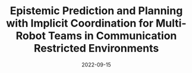 ---
title: "Epistemic Prediction and Planning with Implicit Coordination for Multi-Robot Teams in Communication Restricted Environments"
collection: publications
detail: "disabled"
# permalink: /publication/SCM-IROS2021
# excerpt: 'This paper is about the number 2. The number 3 is left for future work.'
date: 2022-09-15
#venue: '2021 IEEE/RSJ International Conference on Intelligent Robots and Systems (IROS)'
#paperurl: '/files/pdf/publications/A_Conformal_Mapping-based_Framework_for_Robot-to-Robot_and_Sim-to-Real_Transfer_Learning.pdf'
#link: 'https://ieeexplore.ieee.org/abstract/document/9636682'
citation: 'Lauren Bramblett, <strong>Shijie Gao </strong> and Nicola Bezzo, 2022, September.  <strong>  <front  style="color:#F88E2D"> <i class="fa fa-hourglass-half" aria-hidden="true" title="Under Review"></i> Under Review for ICRA2023</front> </strong> '
order_number: 90
---